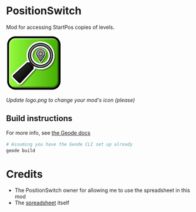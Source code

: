 # PositionSwitch
Mod for accessing StartPos copies of levels.

<img src="logo.png" width="150" alt="the mod's logo" />

*Update logo.png to change your mod's icon (please)*

## Build instructions
For more info, see [the Geode docs](https://docs.geode-sdk.org/getting-started/create-mod#build)
```sh
# Assuming you have the Geode CLI set up already
geode build
```

# Credits
- The PositionSwitch owner for allowing me to use the spreadsheet in this mod
- The [spreadsheet](https://docs.google.com/spreadsheets/d/11J28JcremydDAi6vIcQwKTNa9nfRis8O4soxE7_X5qc/edit?pli=1&gid=0#gid=0) itself
